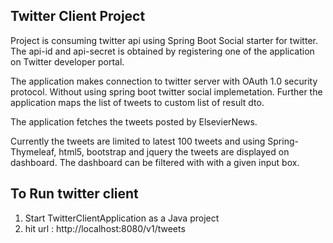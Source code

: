 ## Twitter Client Project ##

Project is consuming twitter api using Spring Boot Social starter for twitter. 
The api-id and api-secret is obtained by registering one of the application on Twitter developer portal.

The application makes connection to twitter server with OAuth 1.0 security protocol. Without using spring boot twitter social implemetation.
Further the application maps the list of tweets to custom list of result dto. 

The application fetches the tweets posted by ElsevierNews.


Currently the tweets are limited to latest 100 tweets and using Spring- Thymeleaf, html5, bootstrap and jquery the tweets are displayed on dashboard. The
dashboard can be filtered with with a given input box. 

## To Run twitter client 

1) Start TwitterClientApplication as a Java project
2) hit url : http://localhost:8080/v1/tweets